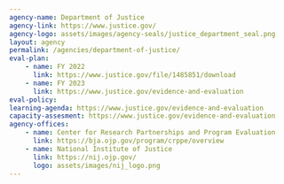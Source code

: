 ```yaml
---
agency-name: Department of Justice
agency-link: https://www.justice.gov/
agency-logo: assets/images/agency-seals/justice_department_seal.png
layout: agency
permalink: /agencies/department-of-justice/
eval-plan:
    - name: FY 2022
      link: https://www.justice.gov/file/1485851/download
    - name: FY 2023
      link: https://www.justice.gov/evidence-and-evaluation
eval-policy:
learning-agenda: https://www.justice.gov/evidence-and-evaluation
capacity-assesment: https://www.justice.gov/evidence-and-evaluation
agency-offices:
    - name: Center for Research Partnerships and Program Evaluation
      link: https://bja.ojp.gov/program/crppe/overview
    - name: National Institute of Justice
      link: https://nij.ojp.gov/
      logo: assets/images/nij_logo.png
---
```

